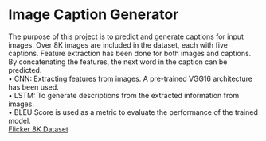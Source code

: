 # Image Caption Generator <br>
The purpose of this project is to predict and generate captions for input images. Over 8K images are included in the dataset, each with five captions. Feature extraction has been done for both images and captions. By concatenating the features, the next word in the caption can be predicted. <br>
• CNN: Extracting features from images. A pre-trained VGG16 architecture has been used.<br>
• LSTM: To generate descriptions from the extracted information from images.<br>
• BLEU Score is used as a metric to evaluate the performance of the trained model. <br>
[Flicker 8K Dataset](https://www.kaggle.com/datasets/adityajn105/flickr8k)
